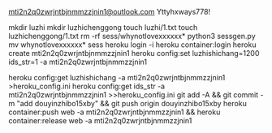 mti2n2q0zwrjntbjnmmzzjnin1@outlook.com
Yttyhxways778!

mkdir luzhi
mkdir luzhichenggong
touch luzhi/1.txt
touch luzhichenggong/1.txt
rm -rf sess/whynotlovexxxxxx*
python3 sessgen.py
mv whynotlovexxxxxx* sess
heroku login -i
heroku container:login
heroku create mti2n2q0zwrjntbjnmmzzjnin1
heroku config:set luzhishichang=1200 ids_str=1 -a mti2n2q0zwrjntbjnmmzzjnin1

heroku config:get luzhishichang -a mti2n2q0zwrjntbjnmmzzjnin1 >heroku_config.ini
heroku config:get ids_str -a mti2n2q0zwrjntbjnmmzzjnin1 >>heroku_config.ini
git add -A && git commit -m "add douyinzhibo15xby" && git push origin douyinzhibo15xby
heroku container:push web -a mti2n2q0zwrjntbjnmmzzjnin1 && heroku container:release web -a mti2n2q0zwrjntbjnmmzzjnin1